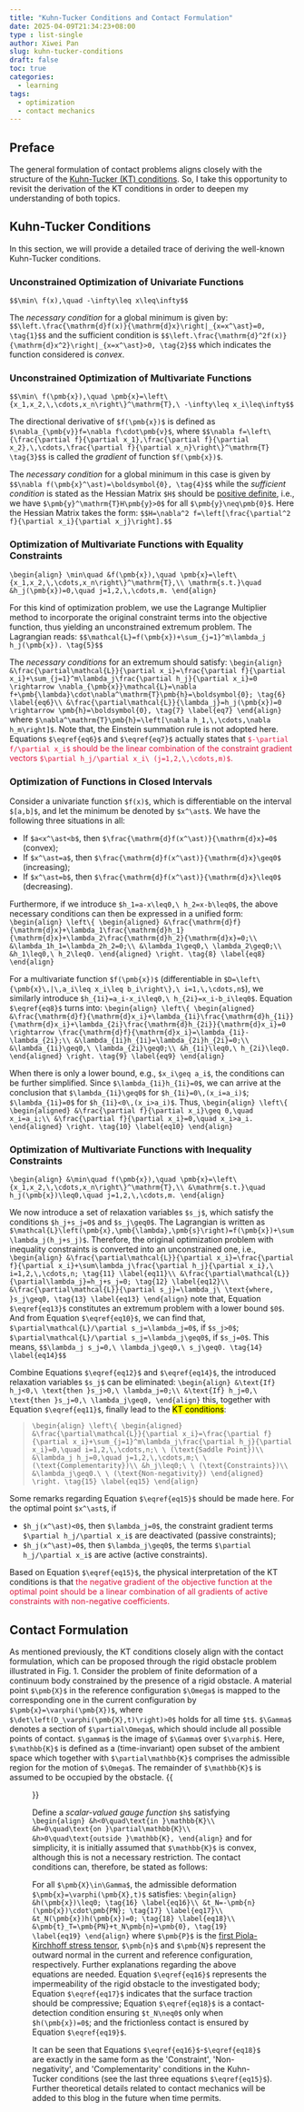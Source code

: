 ```yaml
---
title: "Kuhn-Tucker Conditions and Contact Formulation"
date: 2025-04-09T21:34:23+08:00
type : list-single
author: Xiwei Pan
slug: kuhn-tucker-conditions
draft: false
toc: true
categories:
  - learning
tags:
  - optimization
  - contact mechanics
---
```

## Preface
The general formulation of contact problems aligns closely with the structure of the [Kuhn-Tucker (KT) conditions](https://en.wikipedia.org/wiki/Karush%E2%80%93Kuhn%E2%80%93Tucker_conditions). So, I take this opportunity to revisit the derivation of the KT conditions in order to deepen my understanding of both topics.

## Kuhn-Tucker Conditions
In this section, we will provide a detailed trace of deriving the well-known Kuhn-Tucker conditions.
### Unconstrained Optimization of Univariate Functions
`$$\min\ f(x),\quad -\infty\leq x\leq\infty$$`

The *necessary condition* for a global minimum is given by:
`$$\left.\frac{\mathrm{d}f(x)}{\mathrm{d}x}\right|_{x=x^\ast}=0, \tag{1}$$`
and the sufficient condition is
`$$\left.\frac{\mathrm{d}^2f(x)}{\mathrm{d}x^2}\right|_{x=x^\ast}>0, \tag{2}$$`
which indicates the function considered is *convex*.

### Unconstrained Optimization of Multivariate Functions
`$$\min\ f(\pmb{x}),\quad \pmb{x}=\left\{x_1,x_2,\,\cdots,x_n\right\}^\mathrm{T},\ -\infty\leq x_i\leq\infty$$`

The directional derivative of `$f(\pmb{x})$` is defined as `$\nabla_{\pmb{v}}f=\nabla f\cdot\pmb{v}$`, where
`$$\nabla f=\left\{\frac{\partial f}{\partial x_1},\frac{\partial f}{\partial x_2},\,\cdots,\frac{\partial f}{\partial x_n}\right\}^\mathrm{T} \tag{3}$$`
is called the *gradient* of function `$f(\pmb{x})$`.

The *necessary condition* for a global minimum in this case is given by
`$$\nabla f(\pmb{x}^\ast)=\boldsymbol{0}, \tag{4}$$`
while the *sufficient condition* is stated as the Hessian Matrix `$H$` should be [positive definite](https://en.wikipedia.org/wiki/Definite_matrix), i.e., we have `$\pmb{y}^\mathrm{T}H\pmb{y}>0$` for all `$\pmb{y}\neq\pmb{0}$`. Here the Hessian Matrix takes the form:
`$$H=\nabla^2 f=\left[\frac{\partial^2 f}{\partial x_i}{\partial x_j}\right].$$`

### Optimization of Multivariate Functions with Equality Constraints
`\begin{align}
\min\quad &f(\pmb{x}),\quad \pmb{x}=\left\{x_1,x_2,\,\cdots,x_n\right\}^\mathrm{T},\\
\mathrm{s.t.}\quad &h_j(\pmb{x})=0,\quad j=1,2,\,\cdots,m.
\end{align}`

For this kind of optimization problem, we use the Lagrange Multiplier method to incorporate the original constraint terms into the objective function, thus yielding an unconstrained extremum problem. The Lagrangian reads:
`$$\mathcal{L}=f(\pmb{x})+\sum_{j=1}^m\lambda_j h_j(\pmb{x}). \tag{5}$$`

The *necessary conditions* for an extremum should satisfy:
`\begin{align}
&\frac{\partial\mathcal{L}}{\partial x_i}=\frac{\partial f}{\partial x_i}+\sum_{j=1}^m\lambda_j\frac{\partial h_j}{\partial x_i}=0 \rightarrow \nabla_{\pmb{x}}\mathcal{L}=\nabla f+\pmb{\lambda}\cdot\nabla^\mathrm{T}\pmb{h}=\boldsymbol{0}; \tag{6} \label{eq6}\\
&\frac{\partial\mathcal{L}}{\lambda_j}=h_j(\pmb{x})=0 \rightarrow \pmb{h}=\boldsymbol{0}, \tag{7} \label{eq7}
\end{align}`
where `$\nabla^\mathrm{T}\pmb{h}=\left[\nabla h_1,\,\cdots,\nabla h_m\right]$`. Note that, the Einstein summation rule is not adopted here. Equations `$\eqref{eq6}$` and `$\eqref{eq7}$` actually states that <font color=Crimson>`$-\partial f/\partial x_i$` should be the linear combination of the constraint gradient vectors `$\partial h_j/\partial x_i\ (j=1,2,\,\cdots,m)$`.</font>

### Optimization of Functions in Closed Intervals
Consider a univariate function `$f(x)$`, which is differentiable on the interval `$[a,b]$`, and let the minimum be denoted by `$x^\ast$`. We have the following three situations in all:
- If `$a<x^\ast<b$`, then `$\frac{\mathrm{d}f(x^\ast)}{\mathrm{d}x}=0$` (convex);
- If `$x^\ast=a$`, then `$\frac{\mathrm{d}f(x^\ast)}{\mathrm{d}x}\geq0$` (increasing);
- If `$x^\ast=b$`, then `$\frac{\mathrm{d}f(x^\ast)}{\mathrm{d}x}\leq0$` (decreasing).

Furthermore, if we introduce `$h_1=a-x\leq0,\ h_2=x-b\leq0$`, the above necessary conditions can then be expressed in a unified form:
`\begin{align}
\left\{
	\begin{aligned}
	&\frac{\mathrm{d}f}{\mathrm{d}x}+\lambda_1\frac{\mathrm{d}h_1}{\mathrm{d}x}+\lambda_2\frac{\mathrm{d}h_2}{\mathrm{d}x}=0;\\
	&\lambda_1h_1=\lambda_2h_2=0;\\
	&\lambda_1\geq0,\ \lambda_2\geq0;\\
	&h_1\leq0,\ h_2\leq0.
	\end{aligned}
\right. \tag{8} \label{eq8}
\end{align}`

For a multivariate function `$f(\pmb{x})$` (differentiable in `$D=\left\{\pmb{x}\,|\,a_i\leq x_i\leq b_i\right\},\ i=1,\,\cdots,n$`), we similarly introduce `$h_{1i}=a_i-x_i\leq0,\ h_{2i}=x_i-b_i\leq0$`. Equation `$\eqref{eq8}$` turns into:
`\begin{align}
\left\{
	\begin{aligned}
	&\frac{\mathrm{d}f}{\mathrm{d}x_i}+\lambda_{1i}\frac{\mathrm{d}h_{1i}}{\mathrm{d}x_i}+\lambda_{2i}\frac{\mathrm{d}h_{2i}}{\mathrm{d}x_i}=0 \rightarrow \frac{\mathrm{d}f}{\mathrm{d}x_i}=\lambda_{1i}-\lambda_{2i};\\
	&\lambda_{1i}h_{1i}=\lambda_{2i}h_{2i}=0;\\
	&\lambda_{1i}\geq0,\ \lambda_{2i}\geq0;\\
	&h_{1i}\leq0,\ h_{2i}\leq0.
    \end{aligned}
\right. \tag{9} \label{eq9}
\end{align}`

When there is only a lower bound, e.g., `$x_i\geq a_i$`, the conditions can be further simplified. Since `$\lambda_{1i}h_{1i}=0$`, we can arrive at the conclusion that `$\lambda_{1i}\geq0$` for `$h_{1i}=0\,(x_i=a_i)$`; `$\lambda_{1i}=0$` for `$h_{1i}<0\,(x_i>a_i)$`. Thus,
`\begin{align}
\left\{
	\begin{aligned}
	&\frac{\partial f}{\partial x_i}\geq 0,\quad x_i=a_i;\\
	&\frac{\partial f}{\partial x_i}=0,\quad x_i>a_i.
	\end{aligned}
\right. \tag{10} \label{eq10}
\end{align}`

### Optimization of Multivariate Functions with Inequality Constraints
`\begin{align}
&\min\quad f(\pmb{x}),\quad \pmb{x}=\left\{x_1,x_2,\,\cdots,x_n\right\}^\mathrm{T},\\
&\mathrm{s.t.}\quad h_j(\pmb{x})\leq0,\quad j=1,2,\,\cdots,m.
\end{align}`

We now introduce a set of relaxation variables `$s_j$`, which satisfy the conditions `$h_j+s_j=0$` and `$s_j\geq0$`. The Lagrangian is written as `$\mathcal{L}\left(\pmb{x},\pmb{\lambda},\pmb{s}\right)=f(\pmb{x})+\sum\lambda_j(h_j+s_j)$`. Therefore, the original optimization problem with inequality constraints is converted into an unconstrained one, i.e.,
`\begin{align}
&\frac{\partial\mathcal{L}}{\partial x_i}=\frac{\partial f}{\partial x_i}+\sum\lambda_j\frac{\partial h_j}{\partial x_i},\ i=1,2,\,\cdots,n; \tag{11} \label{eq11}\\
&\frac{\partial\mathcal{L}}{\partial\lambda_j}=h_j+s_j=0; \tag{12} \label{eq12}\\
&\frac{\partial\mathcal{L}}{\partial s_j}=\lambda_j\ \text{where, }s_j\geq0, \tag{13} \label{eq13}
\end{align}`
note that, Equation `$\eqref{eq13}$` constitutes an extremum problem with a lower bound `$0$`. And from Equation `$\eqref{eq10}$`, we can find that, `$\partial\mathcal{L}/\partial s_j=\lambda_j=0$`, if `$s_j>0$`; `$\partial\mathcal{L}/\partial s_j=\lambda_j\geq0$`, if `$s_j=0$`. This means,
`$$\lambda_j s_j=0,\ \lambda_j\geq0,\ s_j\geq0. \tag{14} \label{eq14}$$`

Combine Equations `$\eqref{eq12}$` and `$\eqref{eq14}$`, the introduced relaxation variables `$s_j$` can be eliminated:
`\begin{align}
&\text{If} h_j<0,\ \text{then }s_j>0,\ \lambda_j=0;\\
&\text{If} h_j=0,\ \text{then }s_j=0,\ \lambda_j\geq0,
\end{align}`
this, together with Equation `$\eqref{eq11}$`, finally lead to the <mark>KT conditions</mark>:
> `\begin{align}
\left\{
	\begin{aligned}
	&\frac{\partial\mathcal{L}}{\partial x_i}=\frac{\partial f}{\partial x_i}+\sum_{j=1}^m\lambda_j\frac{\partial h_j}{\partial x_i}=0,\quad i=1,2,\,\cdots,n;\ \ (\text{Saddle Point})\\
	&\lambda_j h_j=0,\quad j=1,2,\,\cdots,m;\ \ (\text{Complementarity})\\
	&h_j\leq0;\ \ (\text{Constraints})\\
	&\lambda_j\geq0.\ \ (\text{Non-negativity})
	\end{aligned}
\right. \tag{15} \label{eq15}
\end{align}`

Some remarks regarding Equation `$\eqref{eq15}$` should be made here. For the optimal point `$x^\ast$`, if
- `$h_j(x^\ast)<0$`, then `$\lambda_j=0$`, the constraint gradient terms `$\partial h_j/\partial x_i$` are deactivated (passive constraints);
- `$h_j(x^\ast)=0$`, then `$\lambda_j\geq0$`, the terms `$\partial h_j/\partial x_i$` are active (active constraints).

Based on Equation `$\eqref{eq15}$`, the physical interpretation of the KT conditions is that <font color=Crimson>the negative gradient of the objective function at the optimal point should be a linear combination of all gradients of active constraints with non-negative coefficients.</font>

## Contact Formulation
As mentioned previously, the KT conditions closely align with the contact formulation, which can be proposed through the rigid obstacle problem illustrated in Fig. 1. Consider the problem of finite deformation of a continuum body constrained by the presence of a rigid obstacle. A material point `$\pmb{X}$` in the reference configuration `$\Omega$` is mapped to the corresponding one in the current configuration by `$\pmb{x}=\varphi(\pmb{X})$`, where `$\det\left(D_\varphi(\pmb{X},t)\right)>0$` holds for all time `$t$`. `$\Gamma$` denotes a section of `$\partial\Omega$`, which should include all possible points of contact. `$\gamma$` is the image of `$\Gamma$` over `$\varphi$`. Here, `$\mathbb{K}$` is defined as a (time-invariant) open subset of the ambient space which together with `$\partial\mathbb{K}$` comprises the admissible region for the motion of `$\Omega$`. The remainder of `$\mathbb{K}$` is assumed to be occupied by the obstacle.
{{<figure src="/figures/blogFigs/KT_Contact/contact_notation.png" caption="Figure 1: Notation for the obstacle problem in finite deformations (J. C. SIMO and T. A. LAURSEN, 1990)" width="450">}}

Define a *scalar-valued gauge function* `$h$` satisfying
`\begin{align}
&h<0\quad\text{in }\mathbb{K}\\
&h=0\quad\text{on }\partial\mathbb{K}\\
&h>0\quad\text{outside }\mathbb{K},
\end{align}`
and for simplicity, it is initially assumed that `$\mathbb{K}$` is convex, although this is not a necessary restriction. The contact conditions can, therefore, be stated as follows:

For all `$\pmb{X}\in\Gamma$`, the admissible deformation `$\pmb{x}=\varphi(\pmb{X},t)$` satisfies:
`\begin{align}
&h(\pmb{x})\leq0; \tag{16} \label{eq16}\\
&t_N=-\pmb{n}(\pmb{x})\cdot\pmb{PN}; \tag{17} \label{eq17}\\
&t_N(\pmb{x})h(\pmb{x})=0; \tag{18} \label{eq18}\\
&\pmb{t}_T=\pmb{PN}+t_N\pmb{n}=\pmb{0}, \tag{19} \label{eq19}
\end{align}`
where `$\pmb{P}$` is the [first Piola-Kirchhoff stress tensor](https://en.wikipedia.org/wiki/Piola%E2%80%93Kirchhoff_stress_tensors), `$\pmb{n}$` and `$\pmb{N}$` represent the outward normal in the current and reference configuration, respectively. Further explanations regarding the above equations are needed. Equation `$\eqref{eq16}$` represents the impermeability of the rigid obstacle to the investigated body; Equation `$\eqref{eq17}$` indicates that the surface traction should be compressive; Equation `$\eqref{eq18}$` is a contact-detection condition ensuring `$t_N\neq0$` only when `$h(\pmb{x})=0$`; and the frictionless contact is ensured by Equation `$\eqref{eq19}$`.

It can be seen that Equations `$\eqref{eq16}$`-`$\eqref{eq18}$` are exactly in the same form as the 'Constraint', 'Non-negativity', and 'Complementarity' conditions in the Kuhn-Tucker conditions (see the last three equations `$\eqref{eq15}$`). Further theoretical details related to contact mechanics will be added to this blog in the future when time permits.
